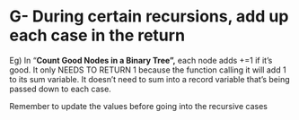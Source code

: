 # G- During certain recursions, add up each case in the return

Eg) In “****Count Good Nodes in a Binary Tree”,**** each node adds +=1 if it’s good. It only NEEDS TO RETURN 1 because the function calling it will add 1 to its sum variable. It doesn’t need to sum into a record variable that’s being passed down to each case.

Remember to update the values before going into the recursive cases